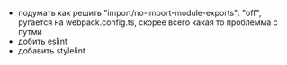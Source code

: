 - подумать как решить "import/no-import-module-exports": "off", ругается на webpack.config.ts, скорее всего какая то проблемма с путми
- добить eslint
- добавить stylelint

